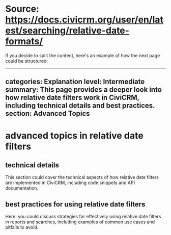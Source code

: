 # Source: https://docs.civicrm.org/user/en/latest/searching/relative-date-formats/

If you decide to split the content, here's an example of how the next page could be structured:

---
categories: Explanation
level: Intermediate
summary: This page provides a deeper look into how relative date filters work in CiviCRM, including technical details and best practices.
section: Advanced Topics
---

# advanced topics in relative date filters
## technical details
This section could cover the technical aspects of how relative date filters are implemented in CiviCRM, including code snippets and API documentation.

## best practices for using relative date filters
Here, you could discuss strategies for effectively using relative date filters in reports and searches, including examples of common use cases and pitfalls to avoid.